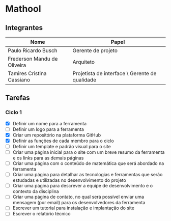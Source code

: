 # Mathool

## Integrantes

| Nome | Papel |
| ---  | ----- |
| Paulo Ricardo Busch | Gerente de projeto |
| Frederson Mandu de Oliveira | Arquiteto |
| Tamires Cristina Cassiano | Projetista de interface \ Gerente de qualidade |

## Tarefas

### Ciclo 1
- [x] Definir um nome para a ferramenta
- [ ] Definir um logo para a ferramenta
- [x] Criar um repositório na plataforma GitHub
- [x] Definir as funções de cada membro para o ciclo
- [ ] Definir um template e padrão visual para o site
- [ ] Criar uma página inicial para o site com um breve resumo da ferramenta e os links para as demais páginas
- [ ] Criar uma página com o conteúdo de matemática que será abordado na ferramenta
- [ ] Criar uma página para detalhar as tecnologias e ferramentas que serão estudadas e utilizadas no desenvolvimento do projeto
- [ ] Criar uma página para descrever a equipe de desenvolvimento e o contexto da disciplina
- [ ] Criar uma página de contato, no qual será possível enviar uma mensagem (por email) para os desenvolvedores da ferramenta
- [ ] Escrever um tutorial para instalação e implantação do site
- [ ] Escrever o relatório técnico